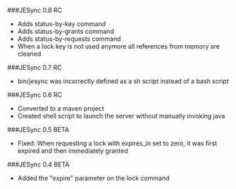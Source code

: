 ###JESync 0.8 RC

- Adds status-by-key command
- Adds status-by-grants command
- Adds status-by-requests command
- When a lock key is not used anymore all references from memory are cleaned

###JESync 0.7 RC

- bin/jesync was incorrectly defined as a sh script instead of a bash script

###JESync 0.6 RC

- Converted to a maven project
- Created shell script to launch the server without manually invoking java

###JESync 0.5 BETA

- Fixed: When requesting a lock with expires_in set to zero, it was first expired and then immediately granted

###JESync 0.4 BETA

- Added the "expire" parameter on the lock command
